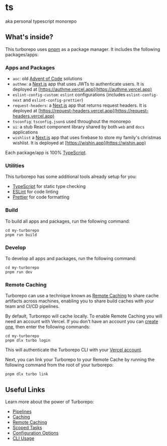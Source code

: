 # ts

aka personal typescript monorepo

## What's inside?

This turborepo uses [pnpm](https://pnpm.io) as a package manager. It includes the following packages/apps:

### Apps and Packages

- `aoc`: old [Advent of Code](https://adventofcode.com) solutions
- `authme`: a [Next.js](https://nextjs.org) app that uses JWTs to authenticate users. It is deployed at [https://authme.vercel.app](https://authme.vercel.app)
- `eslint-config-custom`: `eslint` configurations (includes `eslint-config-next` and `eslint-config-prettier`)
- `request-headers`: a [Next.js](https://nextjs.org) app that returns request headers. It is deployed at [https://request-headers.vercel.app](https://request-headers.vercel.app)
- `tsconfig`: `tsconfig.json`s used throughout the monorepo
- `ui`: a stub React component library shared by both `web` and `docs` applications
- `wishlist` a [Next.js](https://nextjs.org) app that uses firebase to store my family's christmas wishlist. It is deployed at [https://wishin.app](https://wishin.app)

Each package/app is 100% [TypeScript](https://www.typescriptlang.org/).

### Utilities

This turborepo has some additional tools already setup for you:

- [TypeScript](https://www.typescriptlang.org/) for static type checking
- [ESLint](https://eslint.org/) for code linting
- [Prettier](https://prettier.io) for code formatting

### Build

To build all apps and packages, run the following command:

```
cd my-turborepo
pnpm run build
```

### Develop

To develop all apps and packages, run the following command:

```
cd my-turborepo
pnpm run dev
```

### Remote Caching

Turborepo can use a technique known as [Remote Caching](https://turborepo.org/docs/core-concepts/remote-caching) to share cache artifacts across machines, enabling you to share build caches with your team and CI/CD pipelines.

By default, Turborepo will cache locally. To enable Remote Caching you will need an account with Vercel. If you don't have an account you can [create one](https://vercel.com/signup), then enter the following commands:

```
cd my-turborepo
pnpm dlx turbo login
```

This will authenticate the Turborepo CLI with your [Vercel account](https://vercel.com/docs/concepts/personal-accounts/overview).

Next, you can link your Turborepo to your Remote Cache by running the following command from the root of your turborepo:

```
pnpm dlx turbo link
```

## Useful Links

Learn more about the power of Turborepo:

- [Pipelines](https://turborepo.org/docs/core-concepts/pipelines)
- [Caching](https://turborepo.org/docs/core-concepts/caching)
- [Remote Caching](https://turborepo.org/docs/core-concepts/remote-caching)
- [Scoped Tasks](https://turborepo.org/docs/core-concepts/scopes)
- [Configuration Options](https://turborepo.org/docs/reference/configuration)
- [CLI Usage](https://turborepo.org/docs/reference/command-line-reference)
